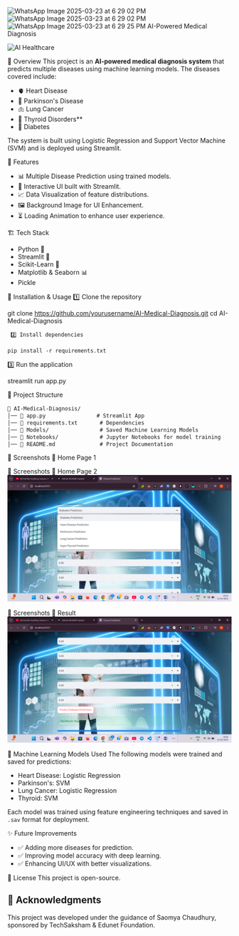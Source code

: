 ![WhatsApp Image 2025-03-23 at 6 29 02 PM](https://github.com/user-attachments/assets/965d38ab-c048-41c1-bc40-fdc62ac5dcdb)![WhatsApp Image 2025-03-23 at 6 29 02 PM](https://github.com/user-attachments/assets/c7e5565e-c30a-4e58-8a59-e93c3ae5fda8)![WhatsApp Image 2025-03-23 at 6 29 25 PM](https://github.com/user-attachments/assets/e2af801e-3291-4e16-ae05-906a6fa3b451) AI-Powered Medical Diagnosis

![AI Healthcare](https://cdn.analyticsvidhya.com/wp-content/uploads/2022/01/30738medtec-futuristic-650-672c56a896ab7.webp)

 🚀 Overview
This project is an **AI-powered medical diagnosis system** that predicts multiple diseases using machine learning models. The diseases covered include:

- 🫀 Heart Disease
- 🧠 Parkinson's Disease
- 🫁 Lung Cancer
- 🦋 Thyroid Disorders**
- 💉 Diabetes

The system is built using Logistic Regression and Support Vector Machine (SVM) and is deployed using Streamlit.



 📌 Features
- 📊 Multiple Disease Prediction using trained models.
- 🎨 Interactive UI built with Streamlit.
- 📈 Data Visualization of feature distributions.
- 🖼 Background Image for UI Enhancement.
- ⏳ Loading Animation to enhance user experience.



🏗 Tech Stack
- Python 🐍
- Streamlit 🎨
- Scikit-Learn 🤖
- Matplotlib & Seaborn 📊
- Pickle


 🔧 Installation & Usage
 1️⃣ Clone the repository

git clone https://github.com/yourusername/AI-Medical-Diagnosis.git
cd AI-Medical-Diagnosis
```
 2️⃣ Install dependencies

pip install -r requirements.txt
```
 3️⃣ Run the application

streamlit run app.py


📂 Project Structure
```
📁 AI-Medical-Diagnosis/
│── 📜 app.py                # Streamlit App
│── 📜 requirements.txt       # Dependencies
│── 📂 Models/                # Saved Machine Learning Models
│── 📂 Notebooks/             # Jupyter Notebooks for model training
│── 📜 README.md              # Project Documentation
```


 📸 Screenshots
 🔹 Home Page 1




 📸 Screenshots
 🔹 Home Page 2
![App UI](https://github.com/Nellutla123/implementation-of-Ai-powered-medical-diagnosis-system/blob/main/homepage2.png?raw=true)

 📸 Screenshots
 🔹 Result
![App UI](https://github.com/Nellutla123/implementation-of-Ai-powered-medical-diagnosis-system/blob/main/result.png?raw=true)



 🤖 Machine Learning Models Used
The following models were trained and saved for predictions:
- Heart Disease: Logistic Regression
- Parkinson's: SVM
- Lung Cancer: Logistic Regression
- Thyroid: SVM

Each model was trained using feature engineering techniques and saved in `.sav` format for deployment.



 ✨ Future Improvements
- ✅ Adding more diseases for prediction.
- ✅ Improving model accuracy with deep learning.
- ✅ Enhancing UI/UX with better visualizations.


📜 License
This project is open-source.



## 🙌 Acknowledgments
This project was developed under the guidance of Saomya Chaudhury, sponsored by TechSaksham & Edunet Foundation.




